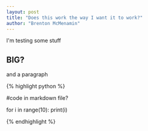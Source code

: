 ```yaml
---
layout: post
title: "Does this work the way I want it to work?"
author: "Brenton McMenamin"
---
```


I'm testing some stuff


## BIG?

and a paragraph

{% highlight python %}

#code in  markdown file?

for i in range(10):
    print(i)

{% endhighlight %}